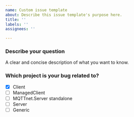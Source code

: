 ```yaml
---
name: Custom issue template
about: Describe this issue template's purpose here.
title: ''
labels: ''
assignees: ''

---
```


### Describe your question
A clear and concise description of what you want to know.

### Which project is your bug related to?
- [x] Client
- [ ] ManagedClient
- [ ] MQTTnet.Server standalone
- [ ] Server
- [ ] Generic
